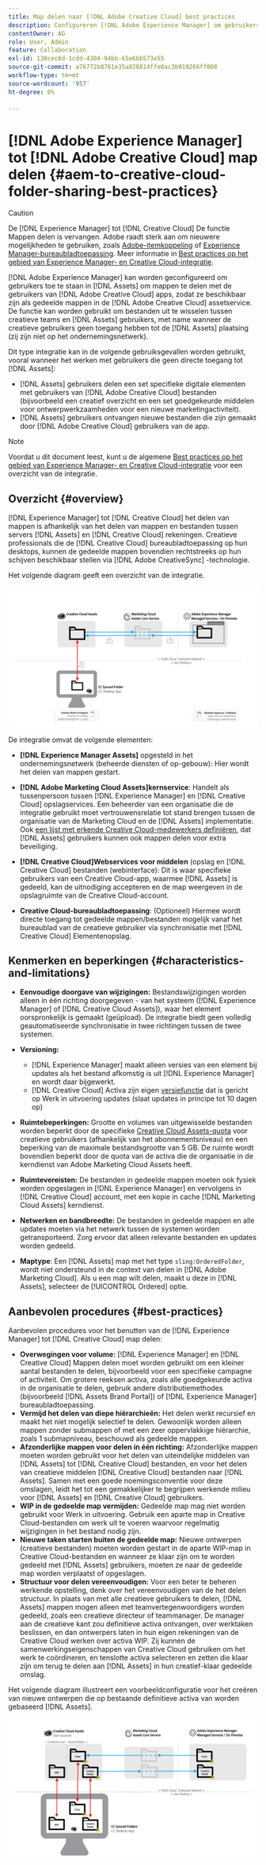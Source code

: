 ```yaml
---
title: Map delen naar [!DNL Adobe Creative Cloud] best practices
description: Configureren [!DNL Adobe Experience Manager] om gebruikers toe te staan in [!DNL Experience Manager Assets] om mappen uit te wisselen met Adobe Creative Cloud-gebruikers.
contentOwner: AG
role: User, Admin
feature: Collaboration
exl-id: 130cec6d-1cdd-4304-94bb-65e6bb573e55
source-git-commit: a76772b8761e35a828814ffe0ac3b019266ff008
workflow-type: tm+mt
source-wordcount: '957'
ht-degree: 0%

---
```


# [!DNL Adobe Experience Manager] tot [!DNL Adobe Creative Cloud] map delen {#aem-to-creative-cloud-folder-sharing-best-practices}

>[!CAUTION]
>
>De [!DNL Experience Manager] tot [!DNL Creative Cloud] De functie Mappen delen is vervangen. Adobe raadt sterk aan om nieuwere mogelijkheden te gebruiken, zoals [Adobe-itemkoppeling](https://helpx.adobe.com/enterprise/admin-guide.html/enterprise/using/adobe-asset-link.ug.html) of [Experience Manager-bureaubladtoepassing](https://experienceleague.adobe.com/docs/experience-manager-desktop-app/using/using.html). Meer informatie in [Best practices op het gebied van Experience Manager- en Creative Cloud-integratie](/help/assets/aem-cc-integration-best-practices.md).

[!DNL Adobe Experience Manager] kan worden geconfigureerd om gebruikers toe te staan in [!DNL Assets] om mappen te delen met de gebruikers van [!DNL Adobe Creative Cloud] apps, zodat ze beschikbaar zijn als gedeelde mappen in de [!DNL Adobe Creative Cloud] assetservice. De functie kan worden gebruikt om bestanden uit te wisselen tussen creatieve teams en [!DNL Assets] gebruikers, met name wanneer de creatieve gebruikers geen toegang hebben tot de [!DNL Assets] plaatsing (zij zijn niet op het ondernemingsnetwerk).

Dit type integratie kan in de volgende gebruiksgevallen worden gebruikt, vooral wanneer het werken met gebruikers die geen directe toegang tot [!DNL Assets]:

* [!DNL Assets] gebruikers delen een set specifieke digitale elementen met gebruikers van [!DNL Adobe Creative Cloud] bestanden (bijvoorbeeld een creatief overzicht en een set goedgekeurde middelen voor ontwerpwerkzaamheden voor een nieuwe marketingactiviteit).
* [!DNL Assets] gebruikers ontvangen nieuwe bestanden die zijn gemaakt door [!DNL Adobe Creative Cloud] gebruikers van de app.

>[!NOTE]
>
>Voordat u dit document leest, kunt u de algemene [Best practices op het gebied van Experience Manager- en Creative Cloud-integratie](/help/assets/aem-cc-integration-best-practices.md) voor een overzicht van de integratie.

## Overzicht {#overview}

[!DNL Experience Manager] tot [!DNL Creative Cloud] het delen van mappen is afhankelijk van het delen van mappen en bestanden tussen servers [!DNL Assets] en [!DNL Creative Cloud] rekeningen. Creatieve professionals die de [!DNL Creative Cloud] bureaubladtoepassing op hun desktops, kunnen de gedeelde mappen bovendien rechtstreeks op hun schijven beschikbaar stellen via [!DNL Adobe CreativeSync] -technologie.

Het volgende diagram geeft een overzicht van de integratie.

![chlimage_1-179](assets/chlimage_1-406.png)

De integratie omvat de volgende elementen:

* **[!DNL Experience Manager Assets]** opgesteld in het ondernemingsnetwerk (beheerde diensten of op-gebouw): Hier wordt het delen van mappen gestart.
* **[!DNL Adobe Marketing Cloud Assets]kernservice**: Handelt als tussenpersoon tussen [!DNL Experience Manager] en [!DNL Creative Cloud] opslagservices. Een beheerder van een organisatie die de integratie gebruikt moet vertrouwensrelatie tot stand brengen tussen de organisatie van de Marketing Cloud en de [!DNL Assets] implementatie. Ook [een lijst met erkende Creative Cloud-medewerkers definiëren](https://experienceleague.adobe.com/docs/core-services/interface/assets/t-admin-add-cc-user.html), dat [!DNL Assets] gebruikers kunnen ook mappen delen voor extra beveiliging.

* **[!DNL Creative Cloud]Webservices voor middelen** (opslag en [!DNL Creative Cloud] bestanden (webinterface): Dit is waar specifieke gebruikers van een Creative Cloud-app, waarmee [!DNL Assets] is gedeeld, kan de uitnodiging accepteren en de map weergeven in de opslagruimte van de Creative Cloud-account.
* **Creative Cloud-bureaubladtoepassing**: (Optioneel) Hiermee wordt directe toegang tot gedeelde mappen/bestanden mogelijk vanaf het bureaublad van de creatieve gebruiker via synchronisatie met [!DNL Creative Cloud] Elementenopslag.

## Kenmerken en beperkingen {#characteristics-and-limitations}

* **Eenvoudige doorgave van wijzigingen:** Bestandswijzigingen worden alleen in één richting doorgegeven - van het systeem ([!DNL Experience Manager] of [!DNL Creative Cloud Assets]), waar het element oorspronkelijk is gemaakt (geüpload). De integratie biedt geen volledig geautomatiseerde synchronisatie in twee richtingen tussen de twee systemen.
* **Versioning:**

   * [!DNL Experience Manager] maakt alleen versies van een element bij updates als het bestand afkomstig is uit [!DNL Experience Manager] en wordt daar bijgewerkt.
   * [!DNL Creative Cloud] Activa zijn eigen [versiefunctie](https://helpx.adobe.com/creative-cloud/help/versioning-faq.html) dat is gericht op Werk in uitvoering updates (slaat updates in principe tot 10 dagen op)

* **Ruimtebeperkingen:** Grootte en volumes van uitgewisselde bestanden worden beperkt door de specifieke [Creative Cloud Assets-quota](https://helpx.adobe.com/creative-cloud/kb/file-storage-quota.html) voor creatieve gebruikers (afhankelijk van het abonnementsniveau) en een beperking van de maximale bestandsgrootte van 5 GB. De ruimte wordt bovendien beperkt door de quota van de activa die de organisatie in de kerndienst van Adobe Marketing Cloud Assets heeft.

* **Ruimtevereisten:** De bestanden in gedeelde mappen moeten ook fysiek worden opgeslagen in [!DNL Experience Manager] en vervolgens in [!DNL Creative Cloud] account, met een kopie in cache [!DNL Marketing Cloud Assets] kerndienst.
* **Netwerken en bandbreedte:** De bestanden in gedeelde mappen en alle updates moeten via het netwerk tussen de systemen worden getransporteerd. Zorg ervoor dat alleen relevante bestanden en updates worden gedeeld.
* **Maptype**: Een [!DNL Assets] map met het type `sling:OrderedFolder`, wordt niet ondersteund in de context van delen in [!DNL Adobe Marketing Cloud]. Als u een map wilt delen, maakt u deze in [!DNL Assets], selecteer de [!UICONTROL Ordered] optie.

## Aanbevolen procedures {#best-practices}

Aanbevolen procedures voor het benutten van de [!DNL Experience Manager] tot [!DNL Creative Cloud] map delen:

* **Overwegingen voor volume:** [!DNL Experience Manager] en [!DNL Creative Cloud] Mappen delen moet worden gebruikt om een kleiner aantal bestanden te delen, bijvoorbeeld voor een specifieke campagne of activiteit. Om grotere reeksen activa, zoals alle goedgekeurde activa in de organisatie te delen, gebruik andere distributiemethodes (bijvoorbeeld [!DNL Assets Brand Portal]) of [!DNL Experience Manager] bureaubladtoepassing.
* **Vermijd het delen van diepe hiërarchieën:** Het delen werkt recursief en maakt het niet mogelijk selectief te delen. Gewoonlijk worden alleen mappen zonder submappen of met een zeer oppervlakkige hiërarchie, zoals 1 submapniveau, beschouwd als gedeelde mappen.
* **Afzonderlijke mappen voor delen in één richting:** Afzonderlijke mappen moeten worden gebruikt voor het delen van uiteindelijke middelen van [!DNL Assets] tot [!DNL Creative Cloud] bestanden, en voor het delen van creatieve middelen [!DNL Creative Cloud] bestanden naar [!DNL Assets]. Samen met een goede noemingsconventie voor deze omslagen, leidt het tot een gemakkelijker te begrijpen werkende milieu voor [!DNL Assets] en [!DNL Creative Cloud] gebruikers.
* **WIP in de gedeelde map vermijden:** Gedeelde map mag niet worden gebruikt voor Werk in uitvoering. Gebruik een aparte map in Creative Cloud-bestanden om werk uit te voeren waarvoor regelmatig wijzigingen in het bestand nodig zijn.
* **Nieuwe taken starten buiten de gedeelde map:** Nieuwe ontwerpen (creatieve bestanden) moeten worden gestart in de aparte WIP-map in Creative Cloud-bestanden en wanneer ze klaar zijn om te worden gedeeld met [!DNL Assets] gebruikers, moeten ze naar de gedeelde map worden verplaatst of opgeslagen.
* **Structuur voor delen vereenvoudigen:** Voor een beter te beheren werkende opstelling, denk over het vereenvoudigen van de het delen structuur. In plaats van met alle creatieve gebruikers te delen, [!DNL Assets] mappen mogen alleen met teamvertegenwoordigers worden gedeeld, zoals een creatieve directeur of teammanager. De manager aan de creatieve kant zou definitieve activa ontvangen, over werktaken beslissen, en dan ontwerpers laten in hun eigen rekeningen van de Creative Cloud werken over activa WIP. Zij kunnen de samenwerkingseigenschappen van Creative Cloud gebruiken om het werk te coördineren, en tenslotte activa selecteren en zetten die klaar zijn om terug te delen aan [!DNL Assets] in hun creatief-klaar gedeelde omslag.

Het volgende diagram illustreert een voorbeeldconfiguratie voor het creëren van nieuwe ontwerpen die op bestaande definitieve activa van worden gebaseerd [!DNL Assets].

![chlimage_1-180](assets/chlimage_1-407.png)
